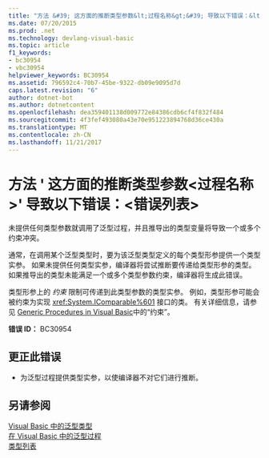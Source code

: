 ```yaml
---
title: "方法 &#39; 这方面的推断类型参数&lt;过程名称&gt;&#39; 导致以下错误：&lt;错误列表&gt;"
ms.date: 07/20/2015
ms.prod: .net
ms.technology: devlang-visual-basic
ms.topic: article
f1_keywords:
- bc30954
- vbc30954
helpviewer_keywords: BC30954
ms.assetid: 796592c4-70b7-45be-9322-db09e9095d7d
caps.latest.revision: "6"
author: dotnet-bot
ms.author: dotnetcontent
ms.openlocfilehash: dea359401138d009772e84386cdb6cf4f832f484
ms.sourcegitcommit: 4f3fef493080a43e70e951223894768d36ce430a
ms.translationtype: MT
ms.contentlocale: zh-CN
ms.lasthandoff: 11/21/2017
---
```

# <a name="type-arguments-inferred-for-method-39ltprocedurenamegt39-result-in-the-following-errors-lterrorlistgt"></a>方法 &#39; 这方面的推断类型参数&lt;过程名称&gt;&#39; 导致以下错误：&lt;错误列表&gt;
未提供任何类型参数就调用了泛型过程，并且推导出的类型变量将导致一个或多个约束冲突。  
  
 通常，在调用某个泛型类型时，要为该泛型类型定义的每个类型形参提供一个类型实参。 如果未提供任何类型实参，编译器将尝试推断要传递给类型形参的类型。 如果推导出的类型未能满足一个或多个类型参数约束，编译器将生成此错误。  
  
 类型形参上的 *约束* 限制可传递到此类型参数的类型实参。 例如，类型形参可能会被约束为实现 <xref:System.IComparable%601> 接口的类。 有关详细信息，请参见 [Generic Procedures in Visual Basic](../../visual-basic/programming-guide/language-features/data-types/generic-procedures.md)中的“约束”。  
  
 **错误 ID：** BC30954  
  
## <a name="to-correct-this-error"></a>更正此错误  
  
-   为泛型过程提供类型实参，以使编译器不对它们进行推断。  
  
## <a name="see-also"></a>另请参阅  
 [Visual Basic 中的泛型类型](../../visual-basic/programming-guide/language-features/data-types/generic-types.md)  
 [在 Visual Basic 中的泛型过程](../../visual-basic/programming-guide/language-features/data-types/generic-procedures.md)  
 [类型列表](../../visual-basic/language-reference/statements/type-list.md)
